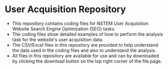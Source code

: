 # User Acquisition Repository
* This repository contains coding files for NSTEM User Acquisition Website Search Engine Optimization (SEO) tasks.
* The coding files show detailed examples of how to perform the analysis task for the website's user acquisition data.
* The CSV/Excel files in this repository are provided to help understand the data used in the coding files and also to understand the analysis.
* All files in this repository are available for use and can by downloaded by clicking the download button on the top right corner of the file page.
